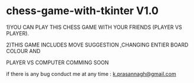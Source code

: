 # chess-game-with-tkinter V1.0


  1)YOU CAN PLAY THIS CHESS GAME WITH YOUR FRIENDS (PLAYER VS PLAYER).
  
  2)THIS GAME INCLUDES MOVE SUGGESTION ,CHANGING ENTIER BOARD COLOUR AND
  
  
PLAYER VS COMPUTER COMMING SOON


if there is any bug conduct me at any time : k.prasannagh@gmail.com
